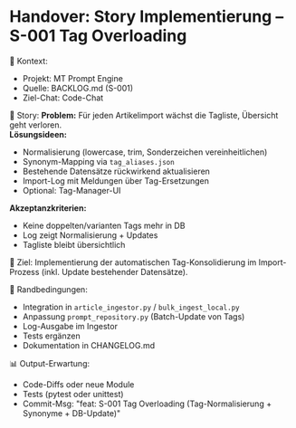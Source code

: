 # Handover: Story Implementierung – S-001 Tag Overloading

📌 Kontext:
- Projekt: MT Prompt Engine
- Quelle: BACKLOG.md (S-001)
- Ziel-Chat: Code-Chat

📝 Story:
**Problem:** Für jeden Artikelimport wächst die Tagliste, Übersicht geht verloren.  
**Lösungsideen:**  
- Normalisierung (lowercase, trim, Sonderzeichen vereinheitlichen)  
- Synonym-Mapping via `tag_aliases.json`  
- Bestehende Datensätze rückwirkend aktualisieren  
- Import-Log mit Meldungen über Tag-Ersetzungen  
- Optional: Tag-Manager-UI  

**Akzeptanzkriterien:**  
- Keine doppelten/varianten Tags mehr in DB  
- Log zeigt Normalisierung + Updates  
- Tagliste bleibt übersichtlich  

🎯 Ziel:
Implementierung der automatischen Tag-Konsolidierung im Import-Prozess (inkl. Update bestehender Datensätze).

🔄 Randbedingungen:
- Integration in `article_ingestor.py` / `bulk_ingest_local.py`
- Anpassung `prompt_repository.py` (Batch-Update von Tags)
- Log-Ausgabe im Ingestor
- Tests ergänzen
- Dokumentation in CHANGELOG.md

📊 Output-Erwartung:
- Code-Diffs oder neue Module
- Tests (pytest oder unittest)
- Commit-Msg:
  "feat: S-001 Tag Overloading (Tag-Normalisierung + Synonyme + DB-Update)"

